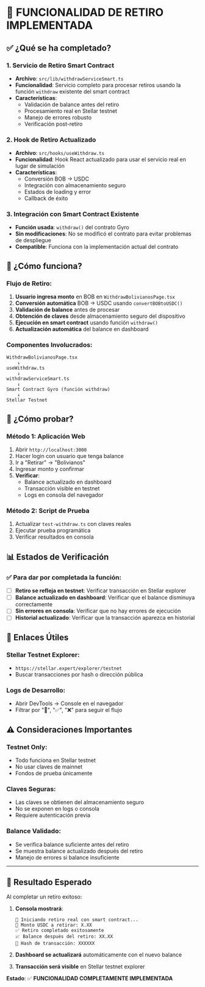 # 🎯 FUNCIONALIDAD DE RETIRO IMPLEMENTADA

## ✅ ¿Qué se ha completado?

### **1. Servicio de Retiro Smart Contract**
- **Archivo**: `src/lib/withdrawServiceSmart.ts`
- **Funcionalidad**: Servicio completo para procesar retiros usando la función `withdraw` existente del smart contract
- **Características**:
  - Validación de balance antes del retiro
  - Procesamiento real en Stellar testnet
  - Manejo de errores robusto
  - Verificación post-retiro

### **2. Hook de Retiro Actualizado**
- **Archivo**: `src/hooks/useWithdraw.ts`
- **Funcionalidad**: Hook React actualizado para usar el servicio real en lugar de simulación
- **Características**:
  - Conversión BOB → USDC
  - Integración con almacenamiento seguro
  - Estados de loading y error
  - Callback de éxito

### **3. Integración con Smart Contract Existente**
- **Función usada**: `withdraw()` del contrato Gyro
- **Sin modificaciones**: No se modificó el contrato para evitar problemas de despliegue
- **Compatible**: Funciona con la implementación actual del contrato

## 🔧 ¿Cómo funciona?

### **Flujo de Retiro:**
1. **Usuario ingresa monto** en BOB en `WithdrawBolivianosPage.tsx`
2. **Conversión automática** BOB → USDC usando `convertBOBtoUSDC()`
3. **Validación de balance** antes de procesar
4. **Obtención de claves** desde almacenamiento seguro del dispositivo
5. **Ejecución en smart contract** usando función `withdraw()`
6. **Actualización automática** del balance en dashboard

### **Componentes Involucrados:**
```
WithdrawBolivianosPage.tsx
    ↓
useWithdraw.ts
    ↓  
withdrawServiceSmart.ts
    ↓
Smart Contract Gyro (función withdraw)
    ↓
Stellar Testnet
```

## 🧪 ¿Cómo probar?

### **Método 1: Aplicación Web**
1. Abrir `http://localhost:3000`
2. Hacer login con usuario que tenga balance
3. Ir a "Retirar" → "Bolivianos"
4. Ingresar monto y confirmar
5. **Verificar**:
   - Balance actualizado en dashboard
   - Transacción visible en testnet
   - Logs en consola del navegador

### **Método 2: Script de Prueba**
1. Actualizar `test-withdraw.ts` con claves reales
2. Ejecutar prueba programática
3. Verificar resultados en consola

## 📊 Estados de Verificación

### **✅ Para dar por completada la función**:
- [ ] **Retiro se refleja en testnet**: Verificar transacción en Stellar explorer
- [ ] **Balance actualizado en dashboard**: Verificar que el balance disminuya correctamente
- [ ] **Sin errores en consola**: Verificar que no hay errores de ejecución
- [ ] **Historial actualizado**: Verificar que la transacción aparezca en historial

## 🔗 Enlaces Útiles

### **Stellar Testnet Explorer:**
- `https://stellar.expert/explorer/testnet`
- Buscar transacciones por hash o dirección pública

### **Logs de Desarrollo:**
- Abrir DevTools → Console en el navegador
- Filtrar por "🚀", "✅", "❌" para seguir el flujo

## ⚠️ Consideraciones Importantes

### **Testnet Only:**
- Todo funciona en Stellar testnet
- No usar claves de mainnet
- Fondos de prueba únicamente

### **Claves Seguras:**
- Las claves se obtienen del almacenamiento seguro
- No se exponen en logs o consola
- Requiere autenticación previa

### **Balance Validado:**
- Se verifica balance suficiente antes del retiro
- Se muestra balance actualizado después del retiro
- Manejo de errores si balance insuficiente

---

## 🎉 Resultado Esperado

Al completar un retiro exitoso:

1. **Consola mostrará**:
   ```
   🚀 Iniciando retiro real con smart contract...
   💱 Monto USDC a retirar: X.XX
   ✅ Retiro completado exitosamente
   📈 Balance después del retiro: XX.XX
   🔗 Hash de transacción: XXXXXX
   ```

2. **Dashboard se actualizará** automáticamente con el nuevo balance

3. **Transacción será visible** en Stellar testnet explorer

**Estado**: ✅ **FUNCIONALIDAD COMPLETAMENTE IMPLEMENTADA**
